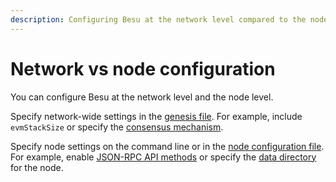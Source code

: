 ```yaml
---
description: Configuring Besu at the network level compared to the node level
---
```


# Network vs node configuration

You can configure Besu at the network level and the node level.

Specify network-wide settings in the [genesis file](../../public-networks/reference/genesis-items.md). For example,
include `evmStackSize` or specify the
[consensus mechanism](../../private-networks/how-to/configure/consensus/index.md).

Specify node settings on the command line or in the
[node configuration file](../../public-networks/how-to/configuration-file.md). For example, enable
[JSON-RPC API methods](../../public-networks/reference/api/index.md) or specify the
[data directory](../../public-networks/reference/cli/options.md#data-path) for the node.
